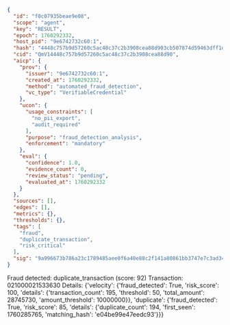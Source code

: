 ```json
{
  "id": "f0c07935beae9e08",
  "scope": "agent",
  "key": "RESULT",
  "epoch": 1760292332,
  "host_pid": "9e6742732c60:1",
  "hash": "4448c757b9d57260c5ac48c37c2b3908cea88d903cb507874d59463dff1df8f9",
  "cid": "QmV14448c757b9d57260c5ac48c37c2b3908cea88d90",
  "aicp": {
    "prov": {
      "issuer": "9e6742732c60:1",
      "created_at": 1760292332,
      "method": "automated_fraud_detection",
      "vc_type": "VerifiableCredential"
    },
    "ucon": {
      "usage_constraints": [
        "no_pii_export",
        "audit_required"
      ],
      "purpose": "fraud_detection_analysis",
      "enforcement": "mandatory"
    },
    "eval": {
      "confidence": 1.0,
      "evidence_count": 0,
      "review_status": "pending",
      "evaluated_at": 1760292332
    }
  },
  "sources": [],
  "edges": [],
  "metrics": {},
  "thresholds": {},
  "tags": [
    "fraud",
    "duplicate_transaction",
    "risk_critical"
  ],
  "sig": "9a996673b786a23c1789485aee0f6a40e88c2f141a80861bb3747e7c3ad34615"
}
```

Fraud detected: duplicate_transaction (score: 92)
Transaction: 021000021533630
Details: {'velocity': {'fraud_detected': True, 'risk_score': 100, 'details': {'transaction_count': 195, 'threshold': 50, 'total_amount': 28745730, 'amount_threshold': 10000000}}, 'duplicate': {'fraud_detected': True, 'risk_score': 85, 'details': {'duplicate_count': 194, 'first_seen': 1760285765, 'matching_hash': 'e04be99e47eedc93'}}}